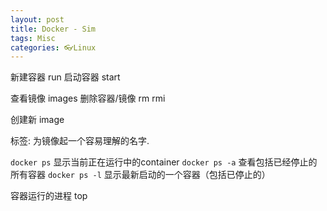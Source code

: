 ```yaml
---
layout: post
title: Docker - Sim
tags: Misc
categories: 👓Linux
---
```


新建容器  run
启动容器  start

查看镜像 images
删除容器/镜像 rm rmi

创建新 image

标签: 为镜像起一个容易理解的名字.


`docker ps`    显示当前正在运行中的container
`docker ps -a` 查看包括已经停止的所有容器
`docker ps -l` 显示最新启动的一个容器（包括已停止的）


容器运行的进程 top
